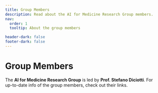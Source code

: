 ```yaml
---
title: Group Members
description: Read about the AI for Medicine Research Group members.
nav:
  order: 1
  tooltip: About the group members

header-dark: false
footer-dark: false
---
```



# <i class="fas fa-users"></i>Group Members

The **AI for Medicine Research Group** is led by **Prof. Stefano Diciotti**. 
For up-to-date info of the group members, check out their links.
